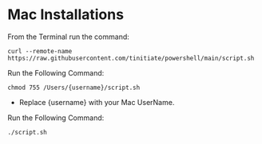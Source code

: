 # Mac Installations

From the Terminal run the command:
```
curl --remote-name https://raw.githubusercontent.com/tinitiate/powershell/main/script.sh
```
Run the Following Command:

  ```
  chmod 755 /Users/{username}/script.sh
  ```
  - Replace {username} with your Mac UserName.
  
Run the Following Command:
  
  ```
  ./script.sh
  ```
